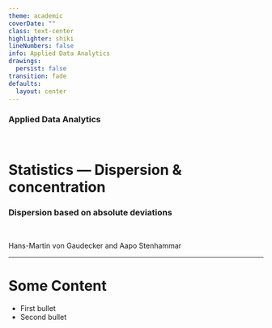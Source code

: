 ```yaml
---
theme: academic
coverDate: ""
class: text-center
highlighter: shiki
lineNumbers: false
info: Applied Data Analytics
drawings:
  persist: false
transition: fade
defaults:
  layout: center
---
```


### Applied Data Analytics

<br/>

# Statistics — Dispersion & concentration

### Dispersion based on absolute deviations

<br/>


Hans-Martin von Gaudecker and Aapo Stenhammar

---

# Some Content

- First bullet
- Second bullet
